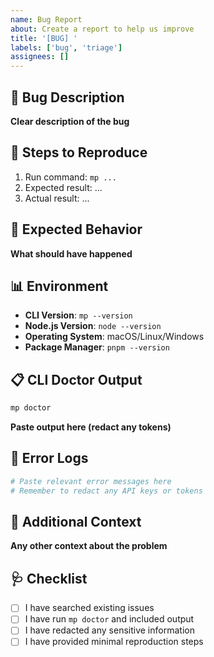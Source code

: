 ```yaml
---
name: Bug Report
about: Create a report to help us improve
title: '[BUG] '
labels: ['bug', 'triage']
assignees: []
---
```


## 🐛 Bug Description

**Clear description of the bug**

## 🔄 Steps to Reproduce

1. Run command: `mp ...`
2. Expected result: ...
3. Actual result: ...

## 🎯 Expected Behavior

**What should have happened**

## 📊 Environment

- **CLI Version**: `mp --version`
- **Node.js Version**: `node --version`
- **Operating System**: macOS/Linux/Windows
- **Package Manager**: `pnpm --version`

## 📋 CLI Doctor Output

```bash
mp doctor
```

**Paste output here (redact any tokens)**

## 📝 Error Logs

```bash
# Paste relevant error messages here
# Remember to redact any API keys or tokens
```

## 🔧 Additional Context

**Any other context about the problem**

## 🩺 Checklist

- [ ] I have searched existing issues
- [ ] I have run `mp doctor` and included output
- [ ] I have redacted any sensitive information
- [ ] I have provided minimal reproduction steps
